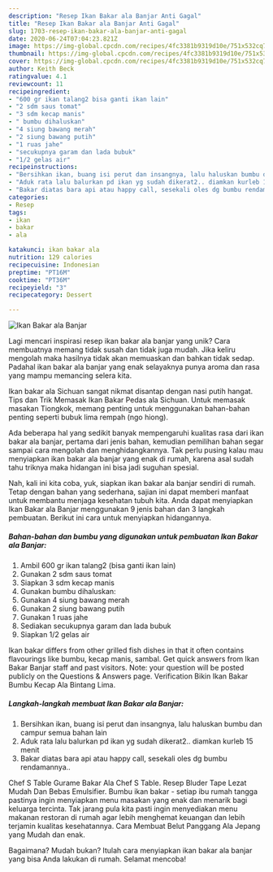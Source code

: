 ```yaml
---
description: "Resep Ikan Bakar ala Banjar Anti Gagal"
title: "Resep Ikan Bakar ala Banjar Anti Gagal"
slug: 1703-resep-ikan-bakar-ala-banjar-anti-gagal
date: 2020-06-24T07:04:23.821Z
image: https://img-global.cpcdn.com/recipes/4fc3381b9319d10e/751x532cq70/ikan-bakar-ala-banjar-foto-resep-utama.jpg
thumbnail: https://img-global.cpcdn.com/recipes/4fc3381b9319d10e/751x532cq70/ikan-bakar-ala-banjar-foto-resep-utama.jpg
cover: https://img-global.cpcdn.com/recipes/4fc3381b9319d10e/751x532cq70/ikan-bakar-ala-banjar-foto-resep-utama.jpg
author: Keith Beck
ratingvalue: 4.1
reviewcount: 11
recipeingredient:
- "600 gr ikan talang2 bisa ganti ikan lain"
- "2 sdm saus tomat"
- "3 sdm kecap manis"
- " bumbu dihaluskan"
- "4 siung bawang merah"
- "2 siung bawang putih"
- "1 ruas jahe"
- "secukupnya garam dan lada bubuk"
- "1/2 gelas air"
recipeinstructions:
- "Bersihkan ikan, buang isi perut dan insangnya, lalu haluskan bumbu dan campur semua bahan lain"
- "Aduk rata lalu balurkan pd ikan yg sudah dikerat2.. diamkan kurleb 15 menit"
- "Bakar diatas bara api atau happy call, sesekali oles dg bumbu rendamannya.."
categories:
- Resep
tags:
- ikan
- bakar
- ala

katakunci: ikan bakar ala 
nutrition: 129 calories
recipecuisine: Indonesian
preptime: "PT16M"
cooktime: "PT36M"
recipeyield: "3"
recipecategory: Dessert

---
```



![Ikan Bakar ala Banjar](https://img-global.cpcdn.com/recipes/4fc3381b9319d10e/751x532cq70/ikan-bakar-ala-banjar-foto-resep-utama.jpg)

Lagi mencari inspirasi resep ikan bakar ala banjar yang unik? Cara membuatnya memang tidak susah dan tidak juga mudah. Jika keliru mengolah maka hasilnya tidak akan memuaskan dan bahkan tidak sedap. Padahal ikan bakar ala banjar yang enak selayaknya punya aroma dan rasa yang mampu memancing selera kita.

Ikan bakar ala Sichuan sangat nikmat disantap dengan nasi putih hangat. Tips dan Trik Memasak Ikan Bakar Pedas ala Sichuan. Untuk memasak masakan Tiongkok, memang penting untuk menggunakan bahan-bahan penting seperti bubuk lima rempah (ngo hiong).

Ada beberapa hal yang sedikit banyak mempengaruhi kualitas rasa dari ikan bakar ala banjar, pertama dari jenis bahan, kemudian pemilihan bahan segar sampai cara mengolah dan menghidangkannya. Tak perlu pusing kalau mau menyiapkan ikan bakar ala banjar yang enak di rumah, karena asal sudah tahu triknya maka hidangan ini bisa jadi suguhan spesial.


Nah, kali ini kita coba, yuk, siapkan ikan bakar ala banjar sendiri di rumah. Tetap dengan bahan yang sederhana, sajian ini dapat memberi manfaat untuk membantu menjaga kesehatan tubuh kita. Anda dapat menyiapkan Ikan Bakar ala Banjar menggunakan 9 jenis bahan dan 3 langkah pembuatan. Berikut ini cara untuk menyiapkan hidangannya.

<!--inarticleads1-->

##### Bahan-bahan dan bumbu yang digunakan untuk pembuatan Ikan Bakar ala Banjar:

1. Ambil 600 gr ikan talang2 (bisa ganti ikan lain)
1. Gunakan 2 sdm saus tomat
1. Siapkan 3 sdm kecap manis
1. Gunakan  bumbu dihaluskan:
1. Gunakan 4 siung bawang merah
1. Gunakan 2 siung bawang putih
1. Gunakan 1 ruas jahe
1. Sediakan secukupnya garam dan lada bubuk
1. Siapkan 1/2 gelas air


Ikan bakar differs from other grilled fish dishes in that it often contains flavourings like bumbu, kecap manis, sambal. Get quick answers from Ikan Bakar Banjar staff and past visitors. Note: your question will be posted publicly on the Questions &amp; Answers page. Verification Bikin Ikan Bakar Bumbu Kecap Ala Bintang Lima. 

<!--inarticleads2-->

##### Langkah-langkah membuat Ikan Bakar ala Banjar:

1. Bersihkan ikan, buang isi perut dan insangnya, lalu haluskan bumbu dan campur semua bahan lain
1. Aduk rata lalu balurkan pd ikan yg sudah dikerat2.. diamkan kurleb 15 menit
1. Bakar diatas bara api atau happy call, sesekali oles dg bumbu rendamannya..


Chef S Table Gurame Bakar Ala Chef S Table. Resep Bluder Tape Lezat Mudah Dan Bebas Emulsifier. Bumbu ikan bakar - setiap ibu rumah tangga pastinya ingin menyiapkan menu masakan yang enak dan menarik bagi keluarga tercinta. Tak jarang pula kita pasti ingin menyediakan menu makanan restoran di rumah agar lebih menghemat keuangan dan lebih terjamin kualitas kesehatannya. Cara Membuat Belut Panggang Ala Jepang yang Mudah dan enak. 

Bagaimana? Mudah bukan? Itulah cara menyiapkan ikan bakar ala banjar yang bisa Anda lakukan di rumah. Selamat mencoba!
